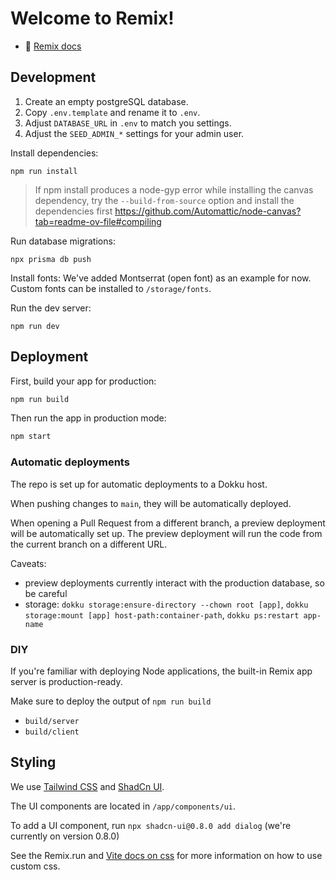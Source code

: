 # Welcome to Remix!

-   📖 [Remix docs](https://remix.run/docs)

## Development

1. Create an empty postgreSQL database.
2. Copy `.env.template` and rename it to `.env`.
3. Adjust `DATABASE_URL` in `.env` to match you settings.
4. Adjust the `SEED_ADMIN_*` settings for your admin user.


Install dependencies:

```shellscript
npm run install
```

> If npm install produces a node-gyp error while installing the canvas dependency, try the `--build-from-source` option and install the dependencies first
> https://github.com/Automattic/node-canvas?tab=readme-ov-file#compiling


Run database migrations:

```shellscript
npx prisma db push
```

Install fonts:
We've added Montserrat (open font) as an example for now. Custom fonts can be installed to `/storage/fonts`. 

Run the dev server:

```shellscript
npm run dev
```

## Deployment

First, build your app for production:

```sh
npm run build
```

Then run the app in production mode:

```sh
npm start
```

### Automatic deployments

The repo is set up for automatic deployments to a Dokku host.

When pushing changes to `main`, they will be automatically deployed.

When opening a Pull Request from a different branch, a preview deployment will be automatically set up. The preview deployment will run the code from the current branch on a different URL.

Caveats:

-   preview deployments currently interact with the production database, so be careful
- 	storage: `dokku storage:ensure-directory --chown root [app]`, `dokku storage:mount [app] host-path:container-path`, `dokku ps:restart app-name`

### DIY

If you're familiar with deploying Node applications, the built-in Remix app server is production-ready.

Make sure to deploy the output of `npm run build`

-   `build/server`
-   `build/client`

## Styling

We use [Tailwind CSS](https://tailwindcss.com/) and [ShadCn UI](https://ui.shadcn.com/docs).

The UI components are located in `/app/components/ui`.

To add a UI component, run `npx shadcn-ui@0.8.0 add dialog` (we're currently on version 0.8.0)

See the Remix.run and [Vite docs on css](https://vitejs.dev/guide/features.html#css) for more information on how to use custom css.
